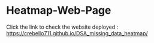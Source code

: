 # Heatmap-Web-Page
Click the link to check the website deployed : https://crebello711.github.io/DSA_missing_data_heatmap/
